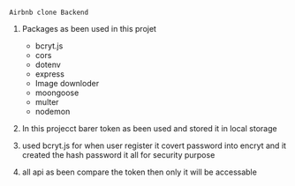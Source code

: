                                                                                       Airbnb clone Backend
  1. Packages as been used in this projet
       * bcryt.js
       * cors
       * dotenv
       * express
       * Image downloder
       * moongoose
       * multer
       * nodemon
   2. In this projecct barer token as been used and stored it in local storage

   3. used bcryt.js for when user register it covert password into encryt and it created the hash password it all for security purpose

   4. all api as been compare the token then only it will be accessable

      
                                                                                      
